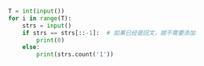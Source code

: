
<BlogInfo id="1082" title="34.回文串" author="白日梦想猿" pv=0 read_times=0 pre_cost_time=0分7秒 category="算法" tag_list="['算法']" create_time="2022.05.07 16:24:37" update_time="2022.05.07 17:39:05" />

```python
T = int(input())
for i in range(T):
    strs = input()
    if strs == strs[::-1]:  # 如果已经是回文，就不需要添加
        print(0)
    else:
        print(strs.count('1'))

```

